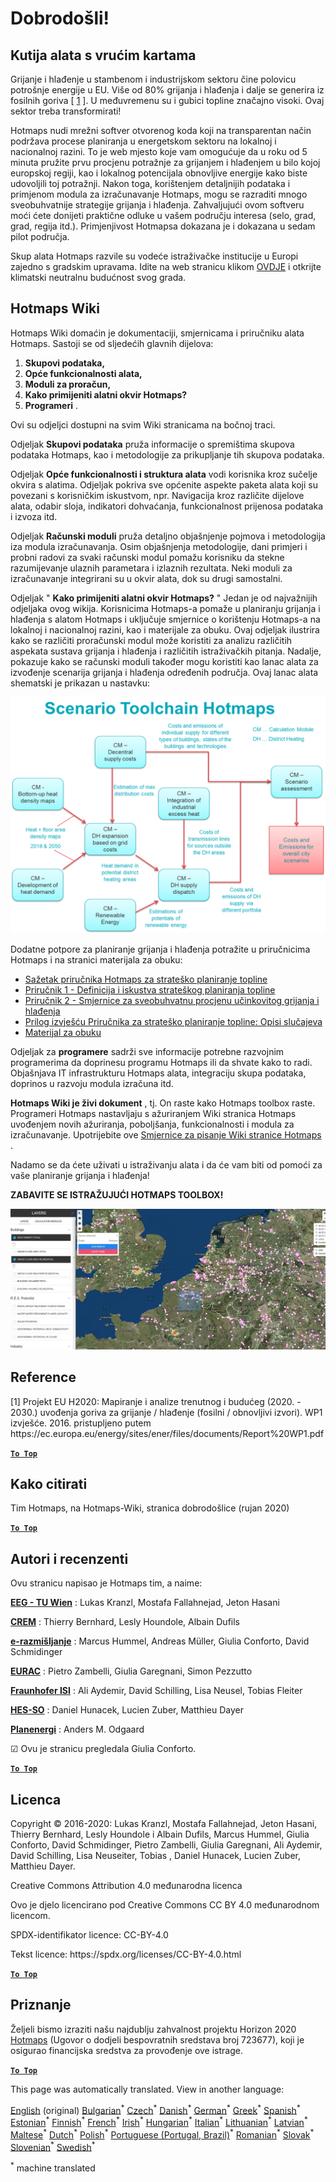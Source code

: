 <h1><a class="anchor" id="welcome!" href="#welcome!"><i class="fa fa-link"></i></a>Dobrodošli!</h1><h2><a class="anchor" id="hotmaps-toolbox" href="#hotmaps-toolbox"><i class="fa fa-link"></i></a> Kutija alata s vrućim kartama</h2><p> Grijanje i hlađenje u stambenom i industrijskom sektoru čine polovicu potrošnje energije u EU. Više od 80% grijanja i hlađenja i dalje se generira iz fosilnih goriva [ <a href="#references">1</a> ]. U međuvremenu su i gubici topline značajno visoki. Ovaj sektor treba transformirati!</p><p> Hotmaps nudi mrežni softver otvorenog koda koji na transparentan način podržava procese planiranja u energetskom sektoru na lokalnoj i nacionalnoj razini. To je web mjesto koje vam omogućuje da u roku od 5 minuta pružite prvu procjenu potražnje za grijanjem i hlađenjem u bilo kojoj europskoj regiji, kao i lokalnog potencijala obnovljive energije kako biste udovoljili toj potražnji. Nakon toga, korištenjem detaljnijih podataka i primjenom modula za izračunavanje Hotmaps, mogu se razraditi mnogo sveobuhvatnije strategije grijanja i hlađenja. Zahvaljujući ovom softveru moći ćete donijeti praktične odluke u vašem području interesa (selo, grad, grad, regija itd.). Primjenjivost Hotmapsa dokazana je i dokazana u sedam pilot područja.</p><p> Skup alata Hotmaps razvile su vodeće istraživačke institucije u Europi zajedno s gradskim upravama. Idite na web stranicu klikom <a href="https://www.hotmaps.eu/map">OVDJE</a> i otkrijte klimatski neutralnu budućnost svog grada.</p><h2><a class="anchor" id="hotmaps-wiki" href="#hotmaps-wiki"><i class="fa fa-link"></i></a> Hotmaps Wiki</h2><p> Hotmaps Wiki domaćin je dokumentaciji, smjernicama i priručniku alata Hotmaps. Sastoji se od sljedećih glavnih dijelova:</p><ol><li> <strong>Skupovi podataka,</strong></li><li> <strong>Opće funkcionalnosti alata,</strong></li><li> <strong>Moduli za proračun,</strong></li><li> <strong>Kako primijeniti alatni okvir Hotmaps?</strong></li><li> <strong>Programeri</strong> .</li></ol><p> Ovi su odjeljci dostupni na svim Wiki stranicama na bočnoj traci.</p><p> Odjeljak <strong>Skupovi podataka</strong> pruža informacije o spremištima skupova podataka Hotmaps, kao i metodologije za prikupljanje tih skupova podataka.</p><p> Odjeljak <strong>Opće funkcionalnosti i struktura alata</strong> vodi korisnika kroz sučelje okvira s alatima. Odjeljak pokriva sve općenite aspekte paketa alata koji su povezani s korisničkim iskustvom, npr. Navigacija kroz različite dijelove alata, odabir sloja, indikatori dohvaćanja, funkcionalnost prijenosa podataka i izvoza itd.</p><p> Odjeljak <strong>Računski moduli</strong> pruža detaljno objašnjenje pojmova i metodologija iza modula izračunavanja. Osim objašnjenja metodologije, dani primjeri i probni radovi za svaki računski modul pomažu korisniku da stekne razumijevanje ulaznih parametara i izlaznih rezultata. Neki moduli za izračunavanje integrirani su u okvir alata, dok su drugi samostalni.</p><p> Odjeljak &quot; <strong>Kako primijeniti alatni okvir Hotmaps?</strong> &quot; Jedan je od najvažnijih odjeljaka ovog wikija. Korisnicima Hotmaps-a pomaže u planiranju grijanja i hlađenja s alatom Hotmaps i uključuje smjernice o korištenju Hotmaps-a na lokalnoj i nacionalnoj razini, kao i materijale za obuku. Ovaj odjeljak ilustrira kako se različiti proračunski modul može koristiti za analizu različitih aspekata sustava grijanja i hlađenja i različitih istraživačkih pitanja. Nadalje, pokazuje kako se računski moduli također mogu koristiti kao lanac alata za izvođenje scenarija grijanja i hlađenja određenih područja. Ovaj lanac alata shematski je prikazan u nastavku:</p><p align="center"><img alt="crtanje" src="../images/Hotmaps_toolchain_2019-05-09.png" width="550"/></p><p> Dodatne potpore za planiranje grijanja i hlađenja potražite u priručnicima Hotmaps i na stranici materijala za obuku:</p><ul><li> <a href="https://www.hotmaps-project.eu/wp-content/uploads/2019/04/Summary-Hotmaps-Handbook.pdf">Sažetak priručnika Hotmaps za strateško planiranje topline</a></li><li> <a href="https://vbn.aau.dk/da/publications/definition-amp-experiences-of-strategic-heat-planning">Priručnik 1 - Definicija i iskustva strateškog planiranja topline</a></li><li> <a href="https://vbn.aau.dk/da/publications/guidance-for-the-comprehensive-assessment-of-efficient-heating-an">Priručnik 2 - Smjernice za sveobuhvatnu procjenu učinkovitog grijanja i hlađenja</a></li><li> <a href="https://vbn.aau.dk/da/publications/appendix-report-to-the-hotmaps-handbook-for-strategic-heat-planni">Prilog izvješću Priručnika za strateško planiranje topline: Opisi slučajeva</a></li><li> <a href="https://wiki.hotmaps.hevs.ch/Training-Material">Materijal za obuku</a></li></ul><p> Odjeljak za <strong>programere</strong> sadrži sve informacije potrebne razvojnim programerima da doprinesu programu Hotmaps ili da shvate kako to radi. Objašnjava IT infrastrukturu Hotmaps alata, integraciju skupa podataka, doprinos u razvoju modula izračuna itd.</p><p> <strong>Hotmaps Wiki je živi dokument</strong> , tj. On raste kako Hotmaps toolbox raste. Programeri Hotmaps nastavljaju s ažuriranjem Wiki stranica Hotmaps uvođenjem novih ažuriranja, poboljšanja, funkcionalnosti i modula za izračunavanje. Upotrijebite ove <a href="Guidelines-for-writing-a-Hotmaps-Wiki-page">Smjernice za pisanje Wiki stranice Hotmaps</a> .</p><p> Nadamo se da ćete uživati u istraživanju alata i da će vam biti od pomoći za vaše planiranje grijanja i hlađenja!</p><p> <strong>ZABAVITE SE ISTRAŽUJUĆI HOTMAPS TOOLBOX!</strong></p><img alt="" src="../images/Hotmaps_test.JPG"/><h2><a class="anchor" id="references" href="#references"><i class="fa fa-link"></i></a> Reference</h2><p> [1] Projekt EU H2020: Mapiranje i analize trenutnog i budućeg (2020. - 2030.) uvođenja goriva za grijanje / hlađenje (fosilni / obnovljivi izvori). WP1 izvješće. 2016. pristupljeno putem https://ec.europa.eu/energy/sites/ener/files/documents/Report%20WP1.pdf</p><p><ins> <code><strong><a href="#hotmaps-toolbox">To Top</a></strong></code></ins></p><h2><a class="anchor" id="how-to-cite" href="#how-to-cite"><i class="fa fa-link"></i></a> Kako citirati</h2><p> Tim Hotmaps, na Hotmaps-Wiki, stranica dobrodošlice (rujan 2020)</p><p><ins> <code><strong><a href="#hotmaps-toolbox">To Top</a></strong></code></ins></p><h2><a class="anchor" id="authors-and-reviewers" href="#authors-and-reviewers"><i class="fa fa-link"></i></a> Autori i recenzenti</h2><p> Ovu stranicu napisao je Hotmaps tim, a naime:</p><p> <strong><a href="https://eeg.tuwien.ac.at/">EEG - TU Wien</a></strong> : Lukas Kranzl, Mostafa Fallahnejad, Jeton Hasani</p><p> <strong><a href="https://www.crem.ch/">CREM</a></strong> : Thierry Bernhard, Lesly Houndole, Albain Dufils</p><p> <strong><a href="https://e-think.ac.at">e-razmišljanje</a></strong> : Marcus Hummel, Andreas Müller, Giulia Conforto, David Schmidinger</p><p> <strong><a href="http://www.eurac.edu">EURAC</a></strong> : Pietro Zambelli, Giulia Garegnani, Simon Pezzutto</p><p> <strong><a href="https://isi.fraunhofer.de/">Fraunhofer ISI</a></strong> : Ali Aydemir, David Schilling, Lisa Neusel, Tobias Fleiter</p><p> <strong><a href="https://www.hevs.ch">HES-SO</a></strong> : Daniel Hunacek, Lucien Zuber, Matthieu Dayer</p><p> <strong><a href="https://planenergi.dk/">Planenergi</a></strong> : Anders M. Odgaard</p><p> ☑ Ovu je stranicu pregledala Giulia Conforto.</p><p> <a href="#table-of-contents"><strong><code>To Top</code></strong></a></p><h2><a class="anchor" id="license" href="#license"><i class="fa fa-link"></i></a> Licenca</h2><p> Copyright © 2016-2020: Lukas Kranzl, Mostafa Fallahnejad, Jeton Hasani, Thierry Bernhard, Lesly Houndole i Albain Dufils, Marcus Hummel, Giulia Conforto, David Schmidinger, Pietro Zambelli, Giulia Garegnani, Ali Aydemir, David Schilling, Lisa Neuseiter, Tobias , Daniel Hunacek, Lucien Zuber, Matthieu Dayer.</p><p> Creative Commons Attribution 4.0 međunarodna licenca</p><p> Ovo je djelo licencirano pod Creative Commons CC BY 4.0 međunarodnom licencom.</p><p> SPDX-identifikator licence: CC-BY-4.0</p><p> Tekst licence: https://spdx.org/licenses/CC-BY-4.0.html</p><p><ins> <code><strong><a href="#hotmaps-toolbox">To Top</a></strong></code></ins></p><h2><a class="anchor" id="acknowledgement" href="#acknowledgement"><i class="fa fa-link"></i></a> Priznanje</h2><p> Željeli bismo izraziti našu najdublju zahvalnost projektu Horizon 2020 <a href="https://www.hotmaps-project.eu">Hotmaps</a> (Ugovor o dodjeli bespovratnih sredstava broj 723677), koji je osigurao financijska sredstva za provođenje ove istrage.</p><p><ins> <code><strong><a href="#hotmaps-toolbox">To Top</a></strong></code></ins></p>
<!--- THIS IS A SUPER UNIQUE IDENTIFIER -->

This page was automatically translated. View in another language:

[English](../en/Home) (original) [Bulgarian](../bg/Home)<sup>\*</sup> [Czech](../cs/Home)<sup>\*</sup> [Danish](../da/Home)<sup>\*</sup> [German](../de/Home)<sup>\*</sup> [Greek](../el/Home)<sup>\*</sup> [Spanish](../es/Home)<sup>\*</sup> [Estonian](../et/Home)<sup>\*</sup> [Finnish](../fi/Home)<sup>\*</sup> [French](../fr/Home)<sup>\*</sup> [Irish](../ga/Home)<sup>\*</sup>  [Hungarian](../hu/Home)<sup>\*</sup> [Italian](../it/Home)<sup>\*</sup> [Lithuanian](../lt/Home)<sup>\*</sup> [Latvian](../lv/Home)<sup>\*</sup> [Maltese](../mt/Home)<sup>\*</sup> [Dutch](../nl/Home)<sup>\*</sup> [Polish](../pl/Home)<sup>\*</sup> [Portuguese (Portugal, Brazil)](../pt/Home)<sup>\*</sup> [Romanian](../ro/Home)<sup>\*</sup> [Slovak](../sk/Home)<sup>\*</sup> [Slovenian](../sl/Home)<sup>\*</sup> [Swedish](../sv/Home)<sup>\*</sup> 

<sup>\*</sup> machine translated
